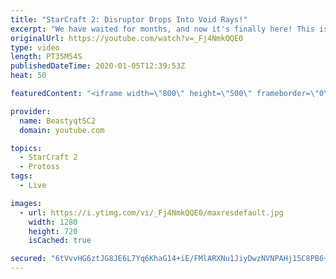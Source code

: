 ```yaml
---
title: "StarCraft 2: Disruptor Drops Into Void Rays!"
excerpt: "We have waited for months, and now it's finally here! This is the VOID RAYS to GRANDMASTER series! With the new balance changes to speedy Void Rays in the latest patch, we can now begin the series right! At this point in the series, we are introducing other units into the composition to make the games"
originalUrl: https://youtube.com/watch?v=_Fj4NmkQQE0
type: video
length: PT35M54S
publishedDateTime: 2020-01-05T12:39:53Z
heat: 50

featuredContent: "<iframe width=\"800\" height=\"500\" frameborder=\"0\" src=\"https://www.youtube.com/embed/_Fj4NmkQQE0\" allow=\"accelerometer; autoplay; encrypted-media; gyroscope; picture-in-picture\" allowfullscreen></iframe>"

provider:
  name: BeastyqtSC2
  domain: youtube.com

topics:
  - StarCraft 2
  - Protoss
tags:
  - Live

images:
  - url: https://i.ytimg.com/vi/_Fj4NmkQQE0/maxresdefault.jpg
    width: 1280
    height: 720
    isCached: true

secured: "6tVvvHG6ztJG8JE6L7Yq6KhaG14+iE/FMlARXNu1JiyDwzNVNPAHj15C8PB6+gkKwkxNRmdyJUL8coS6CMacDkPV0sJQge6O1dqIQfFq76l8jzEqX65/oJ6dc89itU+jYIABqTSFxkJ6uLae1tCCPixX3ZHfT8Wnq7DLUidtxfbLI6hx35/tqJ/w5lMGmgr2T4vL4pWcVZHKaRlQMLSYDxfvgXv5eUKUH966elOgSTOkmNIm9K3BJfvt3NeP0GHltNoa9rtKI4PHezv721OojnNzqnkeTvq10EQ9V2h8YHQ/Naqg2X524FV6I2E+Ii4AeljTnp3+urVki/Jdpe2n1m8T+kUq43HrlSGpsAVWeaKJLk03EjfkN2/git3CkTjow/cWBQuUPqmXvGkwCGQajF4OvbA/AggGiV+8r5vUTes=;yA7/KcJNWhdOBoS5Km0QXg=="
---
```



